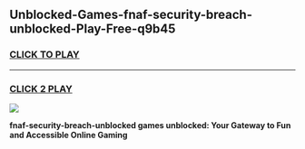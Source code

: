 
## Unblocked-Games-fnaf-security-breach-unblocked-Play-Free-q9b45
<h3>
<a href="https://premium76.site?title=fnaf-security-breach-unblocked&ref=10A">CLICK TO PLAY</a></h3>
<hr>

<h3>
<a href="https://premium76.site?title=fnaf-security-breach-unblocked&ref=10A">CLICK 2 PLAY</a>
  
</h3>

<a href="https://premium76.site?title=fnaf-security-breach-unblocked&ref=10A"><img src="https://clearcache.store/games.png"></a>


**fnaf-security-breach-unblocked games unblocked: Your Gateway to Fun and Accessible Online Gaming**
